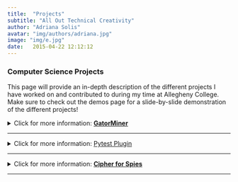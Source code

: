 ```yaml
---
title:  "Projects"
subtitle: "All Out Technical Creativity"
author: "Adriana Solis"
avatar: "img/authors/adriana.jpg"
image: "img/e.jpg"
date:   2015-04-22 12:12:12
---
```


### Computer Science Projects
This page will provide an in-depth description of the different projects I have worked on and contributed to during my time at Allegheny College. Make sure to check out the demos page for a slide-by-slide demonstration of the different projects!

<details>
<summary>Click for more information: <b><u>GatorMiner</u></b></summary>
<br>
This project was developed during my Software Engineering course in the Spring of 2021. This is an 'automated text-mining tool written in Python to measure the technical responsibility of students in computer science courses, being used to analyze students' markdown reflection documents and five questions survey based on Natural Language Processing in the Department of Computer Science at Allegheny College'. As a part of my course requirements, I participated in adding the following features to this text-mining tool:
<br>

<br>
<details>
<summary>Click for more information: <u>Frequency Analysis Word Cloud</u></summary>
<br>
<b>Description:</b>
This feature, which was written in Python, was added to GatorMiner through the implementation of the Git Hub Issue Tracker. Using a team of 'developors' and a pre-assigned 'Scrum leader', we were able to use the collected data in the words frewuency analysis and pass it into a package responsible for creating the word cloud. Following the Scrum-Agile framework and other concepts explored in our course, we held and attended 3 development meetings a week. In these meetings, we would discuss any technical challenges we were experiencing and what parts of the code were completed. Our scrum leader would assign us tasks and deadlines for these tasks in order to make sure that we would meet our feature deadline. Once we finished implementing our feature, we would issue a pull request so that the Professor could review our work and provide comments on our source code. In order to make sure that there were not any merge conflicts or segments in our code that would issue a failing build, a Technical Leader was assigned to comment any changes that were needed.
<br>

<br>
For a walkthrough of what <a href="https://github.com/Allegheny-Ethical-CS/GatorMiner/issues/85"><b>this feature</b></a> does, make sure to check out the demos page!
<br>

<br>
</details>
<details>
<summary>Click for more information: <u>Frequencies of Categories of Words</u></summary>
<br>
<b>Description:</b>
This feature, written in Python, was also added to GatorMiner through the implementation of the Git Hub Issue Tracker. Given that this tool would be used by the Department of Computer Science to analyze class assignments and reflections, my team decided that it would be convenient to 'add the most frequent categories of words to the frequency analysis page to get a broader view of what is most frequently referenced in the assignments'. We decided to use the same Scrum-Agile framework as our previous issue, where my assigned role was in the development team. My role was to update our sprint log, write the test cases, and help another developer with the implementation of the interface. Given that most of this issue included some AI sophistications, our feature had a longer timeframe than our previous one. Nonetheless, I continuously worked on debugging our feature, consulting with other developers about their progress to update the spring log, and worked with another developer about the strategy for implementing the interface until test cases could be added.
<br>

<br>
For a walkthrough of what <a href="https://github.com/Allegheny-Ethical-CS/GatorMiner/issues/51"><b>this feature</b></a> does, make sure to check out the demos page!
<br>

<br>
</details>
</details>

_______________________________________________________________________________

<details>
<summary>Click for more information: <u>Pytest Plugin</u></summary>
<br>
<b>Description:</b>
For the last project of my Software Engineering course, we were tasked with a variety of different options, one of which included creating a new Pytest Plugin, written in Python. My team decided to adopt the Scrum-Agile framework for this assignment. We decided to add on to an existing plugin, where we added a new feature to this plugin. As I was elected as the Scrum Leader for this project, I assigned preliminary tasks and deadlines to the development team. The original plugin made the pytest results report in a Markdown table format. Our new feature will link these results to a given email address and send the report in a Markdown file to a user's email address. Given that we work forking another plugin, the majority of our first meetings dealt with 'cleaning up' the original plugin and updating the dependencies files. Once these tasks were finished, we held another meeting where I assigned the final round of tasks to the development team. My role as Scrum Leader mainly meant that I was delegating tasks and planning our meetings, but I also helped with the debugging, linting, and strategy behind the test cases. Given that our plugin was a forked repository, unlike the other features we implemented in GatorMiner, we decided not to use the Git Hub Issue Tracker strategy. Instead, we used Git Hub teams and provided communication if we were working on the feature in order to avoid merge conflicts.
<br>

<br>
For a walkthrough of what <a href="https://github.com/allegheny-computer-science-203-s2021/PytestPlugin-Team7"><b>this feature</b></a> does, make sure to check out the demos page!
<br>

<br>
</details>

_______________________________________________________________________________

<details>
<summary>Click for more information: <u><b>Cipher for Spies</b></u></summary>
<br>
<br>
<b>Description:</b>
For my final project for Data Abstraction, my group decided to create a program that would give the user the option to choose between 3 different ciphers in order to 'send' encrypted messages. Since we wanted to ensure that the plaintext provided by the user would not be exposed during the encryption process, we decided to implement a feature into our program that would hide the user's keystrokes with an asterick. The 3 different ciphers are the Caesarian Cipher, the Vigenere Cipher, and a unique blended cipher (Caesarian and Vigenere Cipher are combined to form one cipher). The user then has the option to display their decrypted text from the ciphertext.
<br>

<br>

For a walkthrough of what <a href="https://github.com/allegheny-computer-science-101-f2020/project-crew"><b>this program</b></a> does, make sure to check out the demos page!
<br>

<br>
<details>
<summary>Click for more information: <b><u>Caesarian Cipher</u></b></summary>
<br>

<br>
This cipher was the one that I wrote for my team project. This program was written in Java and does the following for the encryption of the plaintext: assigns an integer value to each letter of the alphabet, finds out what the value of the shift is, finds out what character needs to be replaced, and returns the encrypted ciphertext. For the decryption method, it does the inverse of the encryption methods. In order to test the accuracy of this cipher, I also added applicable test cases that checked for accuracy given different inputs.
<br>

<br>
</details>

<details>
<summary>Click for more information: <b><u>Vigenere Cipher</u></b></summary>
<br>

<br>
This cipher was written by another team member, but I worked with them on debugging and reformatting the source code. This program was written in Java and does the following for the encryption of the plaintext: strip all of the characters except the ones in the alphabet, convert this into uppercase, use the keyword repeatedly to create a string the same length as the plaintext, then continuously replace the characters until we get the ciphertext. For the decryption part of the program, the methods for encryption are put in reverse, which will return the plain text. To test for the accuracy of the encryption method, we also implemented test cases for this program.
<br>

<br>
</details>

<details>
<summary>Click for more information: <b><u>Java Cipher</u></b></summary>
<br>

<br>
For this cipher, since the two ciphers we would be combining already had their own program files, we decided the easiest course of action would be to call on the two programs inside the main file. This cipher would first encrypt the text using the Vigenere Cipher and then would further encrypt the text using the Caesarian cipher. This would return a doubly encrypted cipher text to the user. For the decryption method, it would utilize the decryption method for the Caesarian cipher and the Vigenere Cipher. Since this 'Java Cipher' depends on the accuracy on two pre-declared ciphers, then we incorporated this into the test cases that were made for this cipher.
<br>

<br>
</details>
</details>

_______________________________________________________________________________
